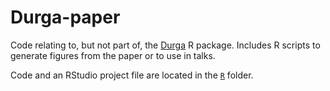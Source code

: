 # Durga-paper

Code relating to, but not part of, the [Durga](https://github.com/KhanKawsar/EstimationPlot) R package. Includes R scripts to generate figures from the paper or to use in talks.

Code and an RStudio project file are located in the [`R`](R) folder.
